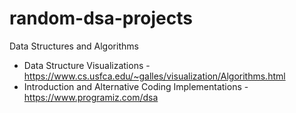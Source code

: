 # random-dsa-projects
Data Structures and Algorithms

* Data Structure Visualizations - https://www.cs.usfca.edu/~galles/visualization/Algorithms.html
* Introduction and Alternative Coding Implementations - https://www.programiz.com/dsa